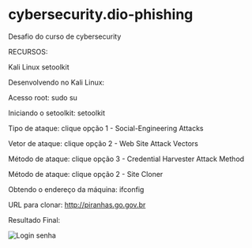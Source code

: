 # cybersecurity.dio-phishing
Desafio do curso de cybersecurity

RECURSOS:

Kali Linux
setoolkit

Desenvolvendo no Kali Linux:

Acesso root: sudo su

Iniciando o setoolkit: setoolkit

Tipo de ataque: clique opção 1 - Social-Engineering Attacks

Vetor de ataque: clique opção 2 - Web Site Attack Vectors

Método de ataque: clique opção 3 - Credential Harvester Attack Method 

Método de ataque: clique opção 2 - Site Cloner

Obtendo o endereço da máquina: ifconfig

URL para clonar: http://piranhas.go.gov.br


Resultado Final:


![Login senha](https://github.com/user-attachments/assets/ca61c6b5-80cd-4b78-b921-911b0895c876)

